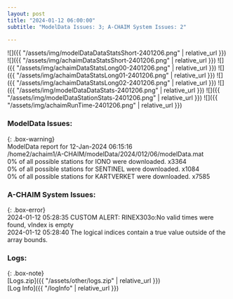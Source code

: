 ```yaml
---
layout: post
title: "2024-01-12 06:00:00"
subtitle: "ModelData Issues: 3; A-CHAIM System Issues: 2"

---
```


![]({{ "/assets/img/modelDataDataStatsShort-2401206.png" | relative_url }})
![]({{ "/assets/img/achaimDataStatsShort-2401206.png" | relative_url }})
![]({{ "/assets/img/achaimDataStatsLong00-2401206.png" | relative_url }})
![]({{ "/assets/img/achaimDataStatsLong01-2401206.png" | relative_url }})
![]({{ "/assets/img/achaimDataStatsLong02-2401206.png" | relative_url }})
![]({{ "/assets/img/modelDataDataStats-2401206.png" | relative_url }})
![]({{ "/assets/img/modelDataStationStats-2401206.png" | relative_url }})
![]({{ "/assets/img/achaimRunTime-2401206.png" | relative_url }})


### ModelData Issues:  
  
{: .box-warning}  
 ModelData report for 12-Jan-2024 06:15:16   
 /home2/achaim1/A-CHAIM/modelData/2024/012/06/modelData.mat   
 0% of all possible stations for IONO were downloaded. x3364   
 0% of all possible stations for SENTINEL were downloaded. x1084   
 0% of all possible stations for KARTVERKET were downloaded. x7585   
  
### A-CHAIM System Issues:  
  
{: .box-error}  
2024-01-12 05:28:35 CUSTOM ALERT: RINEX303o:No valid times were found, vIndex is empty  
2024-01-12 05:28:40 The logical indices contain a true value outside of the array bounds.  

### Logs:  
  
{: .box-note}  
[Logs.zip]({{ "/assets/other/logs.zip" | relative_url }})  
[Log Info]({{ "/logInfo" | relative_url }})  
